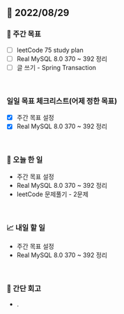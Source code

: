 ## 📅 2022/08/29


### 👏 주간 목표

- [ ] leetCode 75 study plan
- [ ] Real MySQL 8.0 370 ~ 392 정리
- [ ] 글 쓰기 - Spring Transaction

<br/>

### 일일 목표 체크리스트(어제 정한 목표)

- [x] 주간 목표 설정
- [x] Real MySQL 8.0 370 ~ 392 정리

<br/>

### 💯 오늘 한 일

- 주간 목표 설정
- Real MySQL 8.0 370 ~ 392 정리
- leetCode 문제풀기 - 2문제

<br/>

### 📈 내일 할 일

- 주간 목표 설정
- Real MySQL 8.0 370 ~ 392 정리

<br/>

### 🤔 간단 회고

- .

